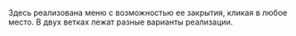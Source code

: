 Здесь реализована меню с возможностью ее закрытия, кликая в любое место. В двух ветках лежат разные варианты реализации.
